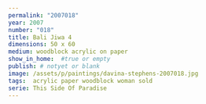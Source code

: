 ```yaml
---
permalink: "2007018"
year: 2007
number: "018"
title: Bali Jiwa 4
dimensions: 50 x 60
medium: woodblock acrylic on paper
show_in_home:  #true or empty
publish: # notyet or blank
image: /assets/p/paintings/davina-stephens-2007018.jpg
tags:  acrylic paper woodblock woman sold
serie: This Side Of Paradise
---
```


